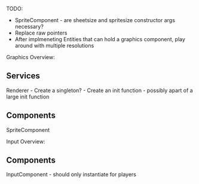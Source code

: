 TODO:
- SpriteComponent - are sheetsize and spritesize constructor args necessary? 
- Replace raw pointers
- After implmeneting Entities that can hold a graphics component, play around with multiple resolutions 


Graphics Overview:

Services
---------
Renderer - Create a singleton?
    - Create an init function - possibly apart of a large init function


Components
---------
SpriteComponent


Input Overview:

Components
----------
InputComponent - should only instantiate for players 
